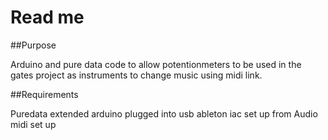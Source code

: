 # Read me

##Purpose

Arduino and pure data code to allow potentionmeters to be used in the gates project as instruments to change music using midi link.

##Requirements

Puredata extended
arduino plugged into usb
ableton
iac set up from Audio midi set up
